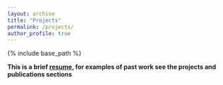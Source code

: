 ```yaml
---
layout: archive
title: "Projects"
permalink: /projects/
author_profile: true
---
```


{% include base_path %}

**This is a brief [resume](/files/resume.pdf), for examples of past work see the projects and publications sections** 
